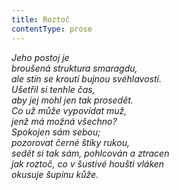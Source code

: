 ```yaml
---
title: Roztoč
contentType: prose
---
```


_Jeho postoj je  
broušená struktura smaragdu,  
ale stín se kroutí bujnou svéhlavostí.  
Ušetřil si tenhle čas,  
aby jej mohl _jen tak_ prosedět.  
Co už může vypovídat muž,  
jenž má možná všechno?  
Spokojen sám sebou;  
pozorovat černé štiky rukou,  
sedět si tak sám, pohlcován a ztracen  
jak roztoč, co v šustivé houšti vláken  
okusuje šupinu kůže._
